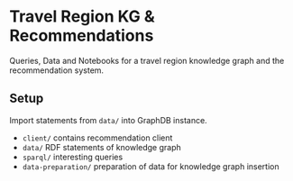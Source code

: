 # Travel Region KG & Recommendations
Queries, Data and Notebooks for a travel region knowledge graph and the recommendation system.

## Setup
Import statements from `data/` into GraphDB instance.

- `client/` contains recommendation client
- `data/` RDF statements of knowledge graph
- `sparql/` interesting queries
- `data-preparation/` preparation of data for knowledge graph insertion


